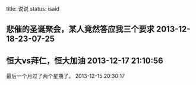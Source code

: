 title: 说说
status: isaid


悲催的圣诞聚会，某人竟然答应我三个要求
2013-12-18-23-07-25
------------------------
恒大vs拜仁，恒大加油
2013-12-17 21:10:56
-----------------------
最后一个月过了两个星期了。
2013-12-15 20:30:17
